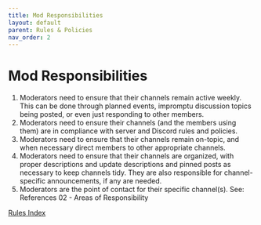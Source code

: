 ```yaml
---
title: Mod Responsibilities
layout: default
parent: Rules & Policies
nav_order: 2
---
```


# Mod Responsibilities

1. Moderators need to ensure that their channels remain active weekly. This can be done through planned events, impromptu discussion topics being posted, or even just responding to other members.
2. Moderators need to ensure their channels (and the members using them) are in compliance with server and Discord rules and policies.
3. Moderators need to ensure that their channels remain on-topic, and when necessary direct members to other appropriate channels.
4. Moderators need to ensure that their channels are organized, with proper descriptions and update descriptions and pinned posts as necessary to keep channels tidy. They are also responsible for channel-specific announcements, if any are needed.
5. Moderators are the point of contact for their specific channel(s). See: References 02 - Areas of Responsibility

[Rules Index](./Rules%20Index.md)
